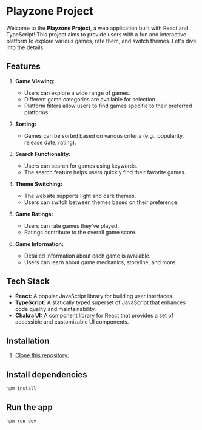 # Playzone Project

Welcome to the **Playzone Project**, a web application built with React and TypeScript! This project aims to provide users with a fun and interactive platform to explore various games, rate them, and switch themes. Let's dive into the details:

## Features

1. **Game Viewing:**

   - Users can explore a wide range of games.
   - Different game categories are available for selection.
   - Platform filters allow users to find games specific to their preferred platforms.

2. **Sorting:**

   - Games can be sorted based on various criteria (e.g., popularity, release date, rating).

3. **Search Functionality:**

   - Users can search for games using keywords.
   - The search feature helps users quickly find their favorite games.

4. **Theme Switching:**

   - The website supports light and dark themes.
   - Users can switch between themes based on their preference.

5. **Game Ratings:**

   - Users can rate games they've played.
   - Ratings contribute to the overall game score.

6. **Game Information:**
   - Detailed information about each game is available.
   - Users can learn about game mechanics, storyline, and more.

## Tech Stack

- **React:** A popular JavaScript library for building user interfaces.
- **TypeScript:** A statically typed superset of JavaScript that enhances code quality and maintainability.
- **Chakra UI:** A component library for React that provides a set of accessible and customizable UI components.

## Installation

1. [Clone this repository:](git@github.com:ilham-saleh/game-hub-ts.git)

## Install dependencies
`npm install`

## Run the app
`npm run dev`

